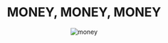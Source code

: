 

<div align=center>
  
  # MONEY, MONEY, MONEY

  ![money](https://media.tenor.com/b7jgsT3ctlwAAAAC/when-the-money-fast-money.gif)
  
</div>
